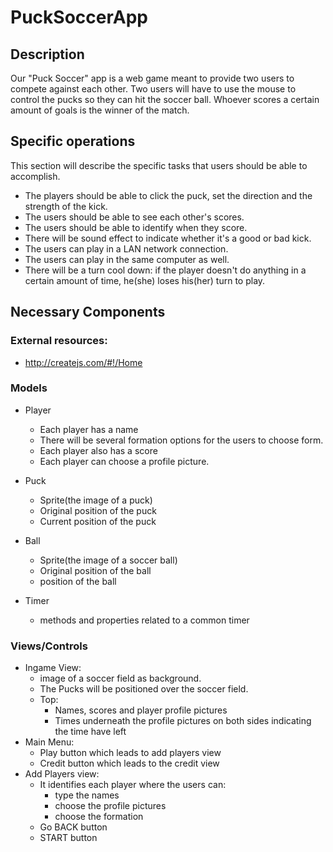 # PuckSoccerApp

## Description

Our "Puck Soccer" app is a web game meant to provide two users to compete against each other. 
Two users will have to use the mouse to control the pucks so they can hit the soccer ball. Whoever scores a certain amount of goals is the winner of the match. 

## Specific operations

This section will describe the specific tasks that users should be able to accomplish.


- The players should be able to click the puck, set the direction and the strength of the kick.  
- The users should be able to see each other's scores.
- The users should be able to identify when they score.
- There will be sound effect to indicate whether it's a good or bad kick. 
- The users can play in a LAN network connection.
- The users can play in the same computer as well.
- There will be a turn cool down: if the player doesn't do anything in a certain amount of time, he(she) loses   his(her) turn to play.



## Necessary Components

### External resources:
- http://createjs.com/#!/Home

### Models

- Player

  - Each player has a name 
  - There will be several formation options for the users to choose form.
  - Each player also has a score
  - Each player can choose a profile picture.

- Puck

  - Sprite(the image of a puck)
  - Original position of the puck
  - Current position of the puck

- Ball

  - Sprite(the image of a soccer ball)
  - Original position of the ball
  - position of the ball

- Timer

  - methods and properties related to a common timer


### Views/Controls
- Ingame View:
  - image of a soccer field as background.
  - The Pucks will be positioned over the soccer field.  
  - Top:
    - Names, scores and player profile pictures
    - Times underneath the profile pictures on both sides indicating the time have left
- Main Menu:
  - Play button which leads to add players view
  - Credit button which leads to the credit view
- Add Players view:
  - It identifies each player where the users can:
    - type the names
    - choose the profile pictures
    - choose the formation
  - Go BACK button
  - START button
  

